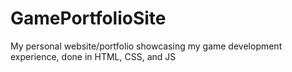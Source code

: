 # GamePortfolioSite
My personal website/portfolio showcasing my game development experience, done in HTML, CSS, and JS
